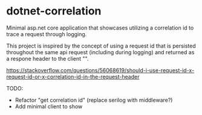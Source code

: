 # dotnet-correlation
Minimal asp.net core application that showcases utilizing a correlation id to trace a request through logging.

This project is inspired by the concept of using a request id that is persisted throughout the same api request (including during logging) and returned as a respone header to the client "".


https://stackoverflow.com/questions/56068619/should-i-use-request-id-x-request-id-or-x-correlation-id-in-the-request-header


TODO:
- Refactor "get correlation id" (replace serilog with middleware?)
- Add minimal client to show 

